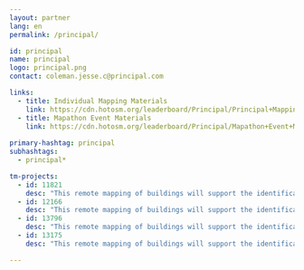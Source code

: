 ```yaml
---
layout: partner
lang: en
permalink: /principal/

id: principal
name: principal
logo: principal.png
contact: coleman.jesse.c@principal.com 

links:
  - title: Individual Mapping Materials
    link: https://cdn.hotosm.org/leaderboard/Principal/Principal+Mapping+how+to+guide.pdf
  - title: Mapathon Event Materials
    link: https://cdn.hotosm.org/leaderboard/Principal/Mapathon+Event+Materials.zip
    
primary-hashtag: principal
subhashtags:
  - principal*

tm-projects:
  - id: 11821
    desc: "This remote mapping of buildings will support the identification and characterization of settlements, as well as the implementation of planned activities and largely the generation of data for humanitarian activities"
  - id: 12166
    desc: "This remote mapping of buildings will support the identification and characterization of settlements, as well as the implementation of planned activities and largely the generation of data for humanitarian activities"
  - id: 13796
    desc: "This remote mapping of buildings will support the identification and characterization of settlements, as well as the implementation of planned activities and largely the generation of data for humanitarian activities"
  - id: 13175
    desc: "This remote mapping of buildings will support the identification and characterization of settlements, as well as the implementation of planned activities and largely the generation of data for humanitarian activities"

---
```

